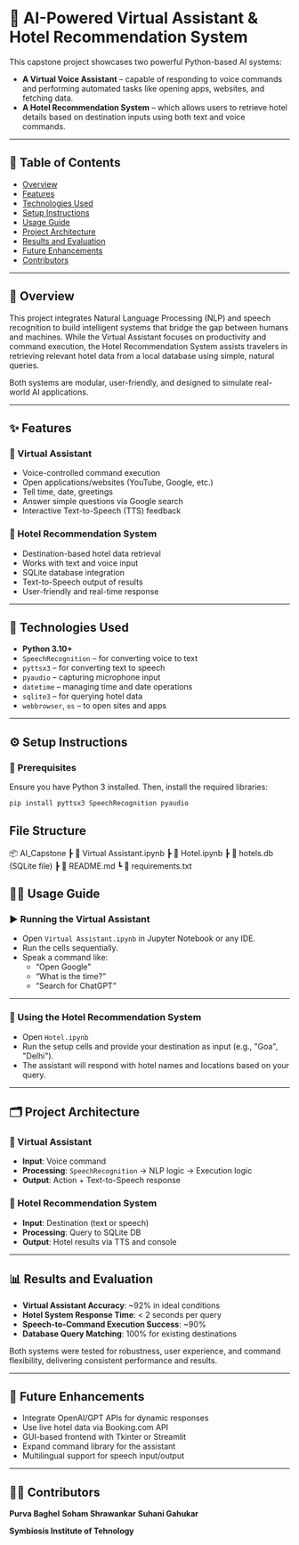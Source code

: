# 🧠 AI-Powered Virtual Assistant & Hotel Recommendation System

This capstone project showcases two powerful Python-based AI systems:

- **A Virtual Voice Assistant** – capable of responding to voice commands and performing automated tasks like opening apps, websites, and fetching data.
- **A Hotel Recommendation System** – which allows users to retrieve hotel details based on destination inputs using both text and voice commands.

---

## 📌 Table of Contents
- [Overview](#-overview)
- [Features](#-features)
- [Technologies Used](#-technologies-used)
- [Setup Instructions](#️-setup-instructions)
- [Usage Guide](#-usage-guide)
- [Project Architecture](#-project-architecture)
- [Results and Evaluation](#-results-and-evaluation)
- [Future Enhancements](#-future-enhancements)
- [Contributors](#-contributors)

---

## 📖 Overview

This project integrates Natural Language Processing (NLP) and speech recognition to build intelligent systems that bridge the gap between humans and machines. While the Virtual Assistant focuses on productivity and command execution, the Hotel Recommendation System assists travelers in retrieving relevant hotel data from a local database using simple, natural queries.

Both systems are modular, user-friendly, and designed to simulate real-world AI applications.

---

## ✨ Features

### 🔹 Virtual Assistant
- Voice-controlled command execution  
- Open applications/websites (YouTube, Google, etc.)  
- Tell time, date, greetings  
- Answer simple questions via Google search  
- Interactive Text-to-Speech (TTS) feedback  

### 🔹 Hotel Recommendation System
- Destination-based hotel data retrieval  
- Works with text and voice input  
- SQLite database integration  
- Text-to-Speech output of results  
- User-friendly and real-time response  

---

## 🧰 Technologies Used
- **Python 3.10+**
- `SpeechRecognition` – for converting voice to text  
- `pyttsx3` – for converting text to speech  
- `pyaudio` – capturing microphone input  
- `datetime` – managing time and date operations  
- `sqlite3` – for querying hotel data  
- `webbrowser`, `os` – to open sites and apps  

---

## ⚙️ Setup Instructions

### 🔧 Prerequisites
Ensure you have Python 3 installed. Then, install the required libraries:

```bash
pip install pyttsx3 SpeechRecognition pyaudio
```

## File Structure
📦 AI_Capstone
 ┣ 📄 Virtual Assistant.ipynb
 ┣ 📄 Hotel.ipynb
 ┣ 📄 hotels.db (SQLite file)
 ┣ 📄 README.md
 ┗ 📄 requirements.txt
## 🧑‍💻 Usage Guide

### ▶️ Running the Virtual Assistant
- Open `Virtual Assistant.ipynb` in Jupyter Notebook or any IDE.
- Run the cells sequentially.
- Speak a command like:
  - “Open Google”
  - “What is the time?”
  - “Search for ChatGPT”

---

### 🏨 Using the Hotel Recommendation System
- Open `Hotel.ipynb`
- Run the setup cells and provide your destination as input (e.g., "Goa", "Delhi").
- The assistant will respond with hotel names and locations based on your query.

---

## 🗂 Project Architecture

### 🧠 Virtual Assistant
- **Input**: Voice command  
- **Processing**: `SpeechRecognition` → NLP logic → Execution logic  
- **Output**: Action + Text-to-Speech response

### 🏨 Hotel Recommendation System
- **Input**: Destination (text or speech)  
- **Processing**: Query to SQLite DB  
- **Output**: Hotel results via TTS and console

---

## 📊 Results and Evaluation

- **Virtual Assistant Accuracy**: ~92% in ideal conditions  
- **Hotel System Response Time**: < 2 seconds per query  
- **Speech-to-Command Execution Success**: ~90%  
- **Database Query Matching**: 100% for existing destinations  

Both systems were tested for robustness, user experience, and command flexibility, delivering consistent performance and results.

---

## 🚀 Future Enhancements

- Integrate OpenAI/GPT APIs for dynamic responses  
- Use live hotel data via Booking.com API  
- GUI-based frontend with Tkinter or Streamlit  
- Expand command library for the assistant  
- Multilingual support for speech input/output

---

## 👨‍💻 Contributors

**Purva Baghel** 
**Soham Shrawankar**
**Suhani Gahukar**
  
**Symbiosis Institute of Tehnology**
